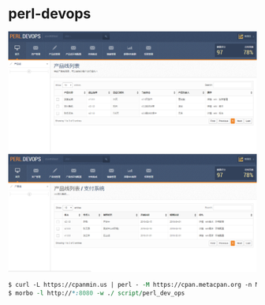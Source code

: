 # perl-devops


![](img/index.png)
![](img/detail.png)


```perl
$ curl -L https://cpanmin.us | perl - -M https://cpan.metacpan.org -n Mojolicious
$ morbo -l http://*:8080 -w ./ script/perl_dev_ops
```
